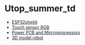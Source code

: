 # Utop_summer_td

- [ESP32sheild](Esp32sheildwithADC/ESP32sheild.md)
- [Touch sensor RGB](Touch%20sensor%20RGB/RGB.md)
- [Power PCB and Mircroprocessors](Power%20PCB%20and%20Microprocessors/Power%20PCB%20and%20Microprocessors%Dev.md)
- [3D model robot](3D%20model%20Balancing%20Robot/3D%20model%20robot.md)
